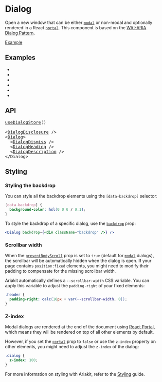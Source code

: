 # Dialog

<p data-description>
  Open a new window that can be either <a href="/apis/dialog#modal"><code>modal</code></a> or non-modal and optionally rendered in a React <a href="/apis/dialog#portal"><code>portal</code></a>. This component is based on the <a href="https://www.w3.org/WAI/ARIA/apg/patterns/dialogmodal/">WAI-ARIA Dialog Pattern</a>.
</p>

<a href="../examples/dialog/index.tsx" data-playground>Example</a>

## Examples

<div data-cards="examples">

- [](/examples/dialog-animated)
- [](/examples/dialog-framer-motion)
- [](/examples/dialog-menu)
- [](/examples/dialog-nested)
- [](/examples/dialog-react-router)
- [](/examples/dialog-next-router)

</div>

## API

<pre data-api>
<a href="/apis/dialog-store">useDialogStore</a>()

&lt;<a href="/apis/dialog-disclosure">DialogDisclosure</a> /&gt;
&lt;<a href="/apis/dialog">Dialog</a>&gt;
  &lt;<a href="/apis/dialog-dismiss">DialogDismiss</a> /&gt;
  &lt;<a href="/apis/dialog-heading">DialogHeading</a> /&gt;
  &lt;<a href="/apis/dialog-description">DialogDescription</a> /&gt;
&lt;/Dialog&gt;
</pre>

## Styling

### Styling the backdrop

You can style all the backdrop elements using the `[data-backdrop]` selector:

```css
[data-backdrop] {
  background-color: hsl(0 0 0 / 0.1);
}
```

To style the backdrop of a specific dialog, use the [`backdrop`](/apis/dialog#backdrop) prop:

```jsx
<Dialog backdrop={<div className="backdrop" />} />
```

### Scrollbar width

When the [`preventBodyScroll`](/apis/dialog#preventbodyscroll) prop is set to `true` (default for [`modal`](/apis/dialog#modal) dialogs), the scrollbar will be automatically hidden when the dialog is open. If your page contains `position:fixed` elements, you might need to modify their padding to compensate for the missing scrollbar width.

Ariakit automatically defines a `--scrollbar-width` CSS variable. You can apply this variable to adjust the `padding-right` of your fixed elements:

```css
.header {
  padding-right: calc(16px + var(--scrollbar-width, 0));
}
```

### Z-index

Modal dialogs are rendered at the end of the document using [React Portal](https://react.dev/reference/react-dom/createPortal), which means they will be rendered on top of all other elements by default.

However, if you set the [`portal`](/apis/dialog#portal) prop to `false` or use the `z-index` property on other elements, you might need to adjust the `z-index` of the dialog:

```css
.dialog {
  z-index: 100;
}
```

For more information on styling with Ariakit, refer to the [Styling](/guide/styling) guide.
